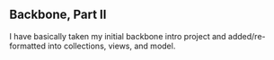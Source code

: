 ## Backbone, Part II

I have basically taken my initial backbone intro project and added/re-formatted into collections, views, and model.

